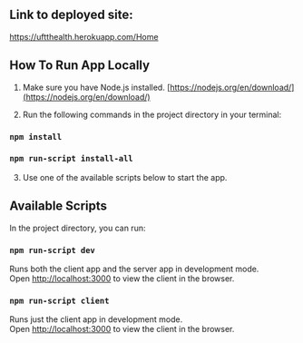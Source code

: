 ## Link to deployed site: 
https://uftthealth.herokuapp.com/Home

## How To Run App Locally

1. Make sure you have Node.js installed. [https://nodejs.org/en/download/](https://nodejs.org/en/download/)

2. Run the following commands in the project directory in your terminal:
   
### `npm install`

### `npm run-script install-all`

3. Use one of the available scripts below to start the app.



## Available Scripts

In the project directory, you can run:

### `npm run-script dev`

Runs both the client app and the server app in development mode.<br>
Open [http://localhost:3000](http://localhost:3000) to view the client in the browser.

### `npm run-script client`

Runs just the client app in development mode.<br>
Open [http://localhost:3000](http://localhost:3000) to view the client in the browser.


